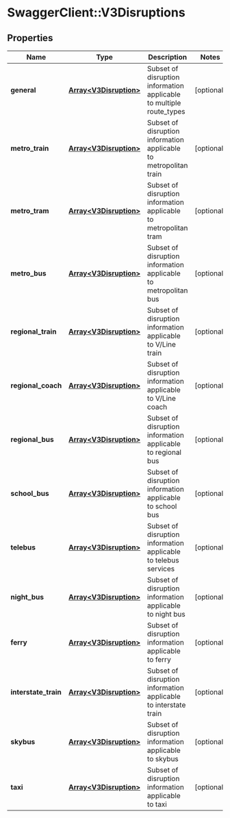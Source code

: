# SwaggerClient::V3Disruptions

## Properties
Name | Type | Description | Notes
------------ | ------------- | ------------- | -------------
**general** | [**Array&lt;V3Disruption&gt;**](V3Disruption.md) | Subset of disruption information applicable to multiple route_types | [optional] 
**metro_train** | [**Array&lt;V3Disruption&gt;**](V3Disruption.md) | Subset of disruption information applicable to metropolitan train | [optional] 
**metro_tram** | [**Array&lt;V3Disruption&gt;**](V3Disruption.md) | Subset of disruption information applicable to metropolitan tram | [optional] 
**metro_bus** | [**Array&lt;V3Disruption&gt;**](V3Disruption.md) | Subset of disruption information applicable to metropolitan bus | [optional] 
**regional_train** | [**Array&lt;V3Disruption&gt;**](V3Disruption.md) | Subset of disruption information applicable to V/Line train | [optional] 
**regional_coach** | [**Array&lt;V3Disruption&gt;**](V3Disruption.md) | Subset of disruption information applicable to V/Line coach | [optional] 
**regional_bus** | [**Array&lt;V3Disruption&gt;**](V3Disruption.md) | Subset of disruption information applicable to regional bus | [optional] 
**school_bus** | [**Array&lt;V3Disruption&gt;**](V3Disruption.md) | Subset of disruption information applicable to school bus | [optional] 
**telebus** | [**Array&lt;V3Disruption&gt;**](V3Disruption.md) | Subset of disruption information applicable to telebus services | [optional] 
**night_bus** | [**Array&lt;V3Disruption&gt;**](V3Disruption.md) | Subset of disruption information applicable to night bus | [optional] 
**ferry** | [**Array&lt;V3Disruption&gt;**](V3Disruption.md) | Subset of disruption information applicable to ferry | [optional] 
**interstate_train** | [**Array&lt;V3Disruption&gt;**](V3Disruption.md) | Subset of disruption information applicable to interstate train | [optional] 
**skybus** | [**Array&lt;V3Disruption&gt;**](V3Disruption.md) | Subset of disruption information applicable to skybus | [optional] 
**taxi** | [**Array&lt;V3Disruption&gt;**](V3Disruption.md) | Subset of disruption information applicable to taxi | [optional] 

